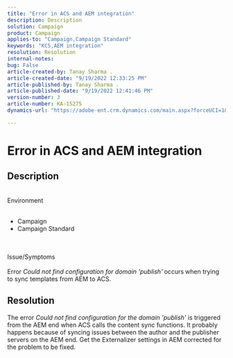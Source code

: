 ```yaml
---
title: "Error in ACS and AEM integration"
description: Description
solution: Campaign
product: Campaign
applies-to: "Campaign,Campaign Standard"
keywords: "KCS,AEM integration"
resolution: Resolution
internal-notes: 
bug: False
article-created-by: Tanay Sharma .
article-created-date: "9/19/2022 12:33:25 PM"
article-published-by: Tanay Sharma .
article-published-date: "9/19/2022 12:41:46 PM"
version-number: 3
article-number: KA-15275
dynamics-url: "https://adobe-ent.crm.dynamics.com/main.aspx?forceUCI=1&pagetype=entityrecord&etn=knowledgearticle&id=b7d03c3c-1738-ed11-9db1-002248086735"

---
```

# Error in ACS and AEM integration

## Description

<br>Environment<br><br>
- Campaign
- Campaign Standard



<br><br>Issue/Symptoms<br><br>
Error *Could not find configuration for domain 'publish'<b>* </b>occurs<b> </b>when trying to sync templates from AEM to ACS.


## Resolution


The error *Could not find configuration for the domain 'publish'* is triggered from the AEM end when ACS calls the content sync functions. It probably happens because of syncing issues between the author and the publisher servers on the AEM end. Get the Externalizer settings in AEM corrected for the problem to be fixed.


